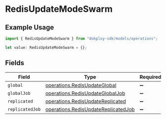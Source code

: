 # RedisUpdateModeSwarm

## Example Usage

```typescript
import { RedisUpdateModeSwarm } from "dokploy-sdk/models/operations";

let value: RedisUpdateModeSwarm = {};
```

## Fields

| Field                                                                                      | Type                                                                                       | Required                                                                                   | Description                                                                                |
| ------------------------------------------------------------------------------------------ | ------------------------------------------------------------------------------------------ | ------------------------------------------------------------------------------------------ | ------------------------------------------------------------------------------------------ |
| `global`                                                                                   | [operations.RedisUpdateGlobal](../../models/operations/redisupdateglobal.md)               | :heavy_minus_sign:                                                                         | N/A                                                                                        |
| `globalJob`                                                                                | [operations.RedisUpdateGlobalJob](../../models/operations/redisupdateglobaljob.md)         | :heavy_minus_sign:                                                                         | N/A                                                                                        |
| `replicated`                                                                               | [operations.RedisUpdateReplicated](../../models/operations/redisupdatereplicated.md)       | :heavy_minus_sign:                                                                         | N/A                                                                                        |
| `replicatedJob`                                                                            | [operations.RedisUpdateReplicatedJob](../../models/operations/redisupdatereplicatedjob.md) | :heavy_minus_sign:                                                                         | N/A                                                                                        |